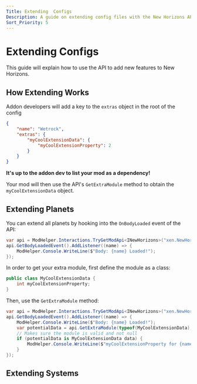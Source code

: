 ```yaml
---
Title: Extending  Configs
Description: A guide on extending config files with the New Horizons API
Sort_Priority: 5
---
```


<!-- TODO: When I do systems, some methods will probably be renamed so make sure to update this tutorial -->

# Extending Configs

This guide will explain how to use the API to add new features to New Horizons.

## How Extending Works

Addon developers will add a key to the `extras` object in the root of the config

```json
{
    "name": "Wetrock",
    "extras": {
        "myCoolExtensionData": {
            "myCoolExtensionProperty": 2
        }
    }
}
```

**It's up to the addon dev to list your mod as a dependency!**

Your mod will then use the API's `GetExtraModule` method to obtain the `myCoolExtensionData` object.

## Extending Planets

You can extend all planets by hooking into the `OnBodyLoaded` event of the API:

```cs
var api = ModHelper.Interactions.TryGetModApi<INewHorizons>("xen.NewHorizons");
api.GetBodyLoadedEvent().AddListener((name) => {
    ModHelper.Console.WriteLine($"Body: {name} Loaded!");
});
```

In order to get your extra module, first define the module as a class:

```cs
public class MyCoolExtensionData {
    int myCoolExtensionProperty;
}
```

Then, use the `GetExtraModule` method:

```cs
var api = ModHelper.Interactions.TryGetModApi<INewHorizons>("xen.NewHorizons");
api.GetBodyLoadedEvent().AddListener((name) => {
    ModHelper.Console.WriteLine($"Body: {name} Loaded!");
    var potentialData = api.GetExtraModule(typeof(MyCoolExtensionData), "myCoolExtensionData", name);
    // Makes sure the module is valid and not null
    if (potentialData is MyCoolExtensionData data) {
        ModHelper.Console.WriteLine($"myCoolExtensionProperty for {name} is {data.myCoolExtensionProperty}!");
    }
});
```

## Extending Systems

<!-- TODO -->
